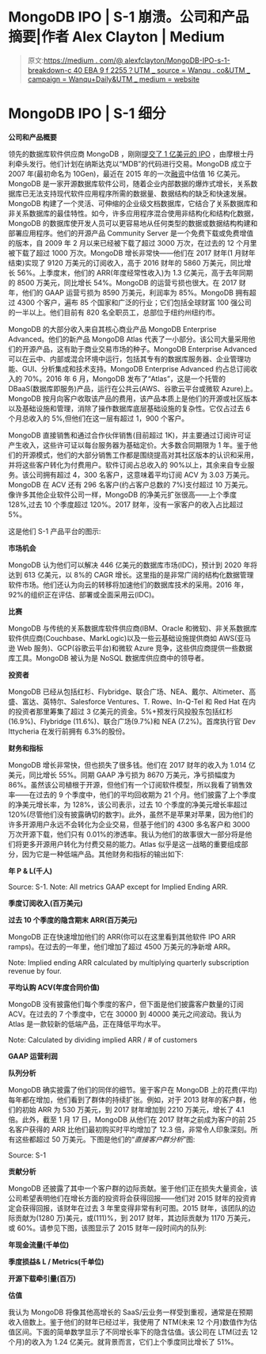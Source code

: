 # MongoDB IPO | S-1 崩溃。公司和产品摘要|作者 Alex Clayton | Medium

> 原文:[https://medium . com/@ alexfclayton/MongoDB-IPO-s-1-breakdown-c 40 EBA 9 f 2255？UTM _ source = Wanqu . co&UTM _ campaign = Wanqu+Daily&UTM _ medium = website](https://medium.com/@alexfclayton/mongodb-ipo-s-1-breakdown-c40eba9f2255?utm_source=wanqu.co&utm_campaign=Wanqu+Daily&utm_medium=website)

# MongoDB IPO | S-1 细分



**公司和产品概要**

领先的数据库软件供应商 MongoDB ，刚刚[提交了 1 亿美元的 IPO](https://www.sec.gov/Archives/edgar/data/1441816/000104746917006014/a2233365zs-1.htm#dk73501_management_s_discussion_and_an__man03466) ，由摩根士丹利牵头发行。他们计划在纳斯达克以“MDB”的代码进行交易。MongoDB 成立于 2007 年(最初命名为 10Gen)，最近在 2015 年的一次[融资](https://blogs.wsj.com/digits/2015/01/14/big-data-startup-mongodb-now-valued-at-1-6-bililon/)中估值 16 亿美元。MongoDB 是一家开源数据库软件公司，随着企业内部数据的爆炸式增长，关系数据库已无法支持现代软件应用程序所需的数据量、数据结构的缺乏和快速发展。MongoDB 构建了一个灵活、可伸缩的企业级文档数据库，它结合了关系数据库和非关系数据库的最佳特性。如今，许多应用程序混合使用非结构化和结构化数据，MongoDB 的数据库使开发人员可以更容易地从任何类型的数据或数据结构构建和部署应用程序。他们的开源产品 Community Server 是一个免费下载或免费增值的版本，自 2009 年 2 月以来已经被下载了超过 3000 万次，在过去的 12 个月里被下载了超过 1000 万次。MongoDB 增长非常快——他们在 2017 财年(1 月财年结束)实现了 9120 万美元的订阅收入，高于 2016 财年的 5860 万美元，同比增长 56%。上季度末，他们的 ARR(年度经常性收入)为 1.3 亿美元，高于去年同期的 8500 万美元，同比增长 54%。MongoDB 的运营亏损也很大。在 2017 财年，他们的 GAAP 运营亏损为 8590 万美元，利润率为 85%。MongoDB 拥有超过 4300 个客户，遍布 85 个国家和广泛的行业；它们包括全球财富 100 强公司的一半以上。他们目前有 820 名全职员工，总部位于纽约州纽约市。

MongoDB 的大部分收入来自其核心商业产品 MongoDB Enterprise Advanced。他们的新产品 MongoDB Atlas 代表了一小部分。该公司大量采用他们的开源产品，这有助于商业交易市场的种子。MongoDB Enterprise Advanced 可以在云中、内部或混合环境中运行，包括其专有的数据库服务器、企业管理功能、GUI、分析集成和技术支持。MongoDB Enterprise Advanced 约占总订阅收入的 70%。2016 年 6 月，MongoDB 发布了“Atlas”，这是一个托管的 DBaaS(数据库即服务)产品，运行在公共云(AWS、谷歌云平台或微软 Azure)上。MongoDB 按月向客户收取该产品的费用，该产品本质上是他们的开源或社区版本以及基础设施和管理，消除了操作数据库底层基础设施的复杂性。它仅占过去 6 个月总收入的 5%,但他们在这一层有超过 1，900 个客户。

MongoDB 直接销售和通过合作伙伴销售(目前超过 1K)，并主要通过订阅许可证产生收入，这些许可证以每台服务器为基础定价。大多数合同期限为 1 年。鉴于他们的开源模式，他们的大部分销售工作都是围绕提高对其社区版本的认识和采用，并将这些客户转化为付费用户。软件订阅占总收入的 90%以上，其余来自专业服务。该公司拥有超过 4，300 名客户，这意味着平均订阅 ACV 为 3.03 万美元。MongoDB 在 ACV 还有 296 名客户(约占客户总数的 7%)支付超过 10 万美元。像许多其他企业软件公司一样，MongoDB 的净美元扩张很高——上个季度 128%,过去 10 个季度超过 120%。2017 财年，没有一家客户的收入占比超过 5%。

这是他们 S-1 产品平台的图示:



**市场机会**

MongoDB 认为他们可以解决 446 亿美元的数据库市场(IDC)，预计到 2020 年将达到 613 亿美元，以 8%的 CAGR 增长。这里指的是非常广阔的结构化数据管理软件市场。他们还认为向云的转移将加速他们的数据库技术的采用。2016 年，92%的组织正在评估、部署或全面采用云(IDC)。

**比赛**

MongoDB 与传统的关系数据库软件供应商(IBM、Oracle 和微软)、非关系数据库软件供应商(Couchbase、MarkLogic)以及一些云基础设施提供商如 AWS(亚马逊 Web 服务)、GCP(谷歌云平台)和微软 Azure 竞争，这些供应商提供一些数据库工具。MongoDB 被认为是 NoSQL 数据库供应商中的领导者。

**投资者**

MongoDB 已经从包括红杉、Flybridge、联合广场、NEA、戴尔、Altimeter、高盛、富达、英特尔、Salesforce Ventures、T. Rowe、In-Q-Tel 和 Red Hat 在内的投资者那里筹集了超过 3 亿美元的资金。5%+预发行风投股东包括红杉(16.9%)、Flybridge (11.6%)、联合广场(9.7%)和 NEA (7.2%)。首席执行官 Dev Ittycheria 在发行前拥有 6.3%的股份。

**财务和指标**

MongoDB 增长非常快，但也损失了很多钱。他们在 2017 财年的收入为 1.014 亿美元，同比增长 55%。同期 GAAP 净亏损为 8670 万美元，净亏损幅度为 86%。虽然该公司植根于开源，但他们有一个订阅软件模型，所以我看了销售效率——在过去的 9 个季度中，他们的平均回收期为 21 个月。他们披露了上个季度的净美元增长率，为 128%，该公司表示，过去 10 个季度的净美元增长率超过 120%(尽管他们没有披露确切的数字)。此外，虽然不是苹果对苹果，因为他们的许多开源用户永远不会转化为企业交易，但基于他们的 4300 多名客户和 3000 万次开源下载，他们只有 0.01%的渗透率。我认为他们的故事很大一部分将是他们将更多开源用户转化为付费交易的能力。Atlas 似乎是这一战略的重要组成部分，因为它是一种低端产品。其他财务和指标的输出如下:

**年 P & L(千人)**



Source: S-1\. Note: All metrics GAAP except for Implied Ending ARR.



**季度订阅收入(百万美元)**



**过去 10 个季度的隐含期末 ARR(百万美元)**

MongoDB 正在快速增加他们的 ARR(你可以在这里看到其他软件 IPO ARR ramps)。在过去的一年里，他们增加了超过 4500 万美元的净新增 ARR。



Note: Implied ending ARR calculated by multiplying quarterly subscription revenue by four.



**平均认购 ACV(年度合同价值)**

MongoDB 没有披露他们每个季度的客户，但下面是他们披露客户数量的订阅 ACV。在过去的 7 个季度中，它在 30000 到 40000 美元之间波动。我认为 Atlas 是一款较新的低端产品，正在降低平均水平。



Note: Calculated by dividing implied ARR / # of customers



**GAAP 运营利润**



**队列分析**

MongoDB 确实披露了他们的同伴的细节。鉴于客户在 MongoDB 上的花费(平均)每年都在增加，他们看到了群体的持续扩张。例如，对于 2013 财年的客户群，他们的初始 ARR 为 530 万美元，到 2017 财年增加到 2210 万美元，增长了 4.1 倍。此外，截至 1 月 17 日，MongoDB 从他们在 2017 财年之前成为客户的前 25 名客户获得的 ARR 比他们最初购买时平均增加了 12.3 倍，非常令人印象深刻。所有这些都超过 50 万美元。下图是他们的“*直接客户群分析*”图:



Source: S-1



**贡献分析**

MongoDB 还披露了其中一个客户群的边际贡献。鉴于他们正在损失大量资金，该公司希望表明他们在增长方面的投资将会获得回报——他们对 2015 财年的投资肯定会获得回报，该财年在过去 3 年里变得非常有利可图。2015 财年，该团队的边际贡献为(1280 万)美元，或(111)%，到 2017 财年，其边际贡献为 1170 万美元，或 60%。请参见下图，该图显示了 2015 财年一段时间内的队列:



**年现金流量(千单位)**



**季度损益& L / Metrics(千单位)**



**开源下载牵引量(百万)**



**估值**

我认为 MongoDB 将像其他高增长的 SaaS/云业务一样受到重视，通常是在预期收入倍数上。鉴于他们的财年已经过半，我使用了 NTM(未来 12 个月)数值作为估值区间。下面的简单数学显示了不同增长率下的隐含估值。该公司在 LTM(过去 12 个月)的收入为 1.24 亿美元。就背景而言，它们上个季度同比增长了 51%。















